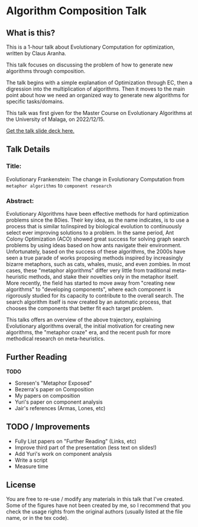 # Algorithm Composition Talk

## What is this?

This is a 1-hour talk about Evolutionary Computation for optimization,
written by Claus Aranha.

This talk focuses on discussing the problem of how to generate new
algorithms through composition.

The talk begins with a simple explanation of Optimization through EC,
then a digression into the multiplication of algorithms. Then it moves
to the main point about how we need an organized way to generate new
algorithms for specific tasks/domains.

This talk was first given for the Master Course on Evolutionary
Algorithms at the University of Malaga, on 2022/12/15.

[Get the talk slide deck here.](Lecture_AlgoCluster_2022.pdf)

## Talk Details
### Title:

Evolutionary Frankenstein: The change in Evolutionary Computation
from `metaphor algorithms` to `component research`

### Abstract:

Evolutionary Algorithms have been effective methods for hard
optimization problems since the 80ies. Their key idea, as the name
indicates, is to use a process that is similar to/inspired by
biological evolution to continuously select ever improving solutions
to a problem. In the same period, Ant Colony Optimization (ACO) showed
great success for solving graph search problems by using ideas based
on how ants navigate their environment. Unfortunately, based on the
success of these algorithms, the 2000s have seen a true parade of
works proposing methods inspired by increasingly bizarre metaphors,
such as cats, whales, music, and even zombies. In most cases, these
"metaphor algorithms" differ very little from traditional
meta-heuristic methods, and stake their novelties only in the metaphor
itself. More recently, the field has started to move away from
"creating new algorithms" to "developing components", where each
component is rigorously studied for its capacity to contribute to the
overall search. The search algorithm itself is now created by an
automatic process, that chooses the components that better fit each
target problem.

This talks offers an overview of the above trajectory, explaining
Evolutionary algorithms overall, the initial motivation for creating
new algorithms, the "metaphor craze" era, and the recent push for more
methodical research on meta-heuristics.

## Further Reading

**TODO**

- Soresen's "Metaphor Exposed"
- Bezerra's paper on Composition
- My papers on composition
- Yuri's paper on component analysis
- Jair's references (Armas, Lones, etc)

## TODO / Improvements

- Fully List papers on "Further Reading" (Links, etc)
- Improve third part of the presentation (less text on slides!)
- Add Yuri's work on component analysis
- Write a script
- Measure time

## License

You are free to re-use / modify any materials in this talk that I've
created. Some of the figures have not been created by me, so I
recommend that you check the usage rights from the original authors
(usually listed at the file name, or in the tex code).